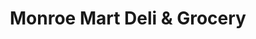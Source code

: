 ---
title: "Monroe Mart Deli & Grocery"
url: /rochester/monroe-mart-deli-und-grocery/
shop: Lebensmittel
---